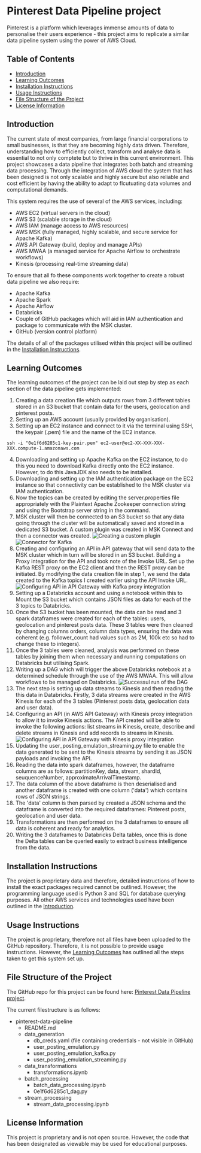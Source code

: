 # Pinterest Data Pipeline project
Pinterest is a platform which leverages immense amounts of data to personalise their users experience - this project aims to replicate a similar data pipeline system using the power of AWS Cloud.

## Table of Contents

- [Introduction](#introduction)
- [Learning Outcomes](#learning-outcomes)
- [Installation Instructions](#installation-instructions)
- [Usage Instructions](#usage-instructions)
- [File Structure of the Project](#file-structure-of-the-project)
- [License Information](#license-information)

## Introduction

The current state of most companies, from large financial corporations to small businesses, is that they are becoming highly data driven. Therefore, understanding how to efficiently collect, transform and analyse data is essential to not only comptete but to thrive in this current environment. This project showcases a data pipeline that integrates both batch and streaming data processing. Through the integration of AWS cloud the system that has been designed is not only scalable and highly secure but also reliable and cost efficient by having the ability to adapt to flcutuating data volumes and computational demands. 

This system requires the use of several of the AWS services, including: 

- AWS EC2 (virtual servers in the cloud)
- AWS S3 (scalable storage in the cloud)
- AWS IAM (manage access to AWS resources)
- AWS MSK (fully managed, highly scalable, and secure service for Apache Kafka)
- AWS API Gateway (build, deploy and manage APIs)
- AWS MWAA (a managed service for Apache Airflow to orchestrate workflows)
- Kinesis (processing real-time streaming data)

To ensure that all fo these components work together to create a robust data pipeline we also require:

- Apache Kafka
- Apache Spark
- Apache Airflow
- Databricks
- Couple of GitHub packages which will aid in IAM authentication and package to communicate with the MSK cluster.
- GitHub (version control platform)

The details of all of the packages utilised within this project will be outlined in the [Installation Instructions](#installation-instructions).

## Learning Outcomes

The learning outcomes of the project can be laid out step by step as each section of the data pipeline gets implemented:

1. Creating a data creation file which outputs rows from 3 different tables stored in an S3 bucket that contain data for the users, geolocation and pinterest posts.
2. Setting up an AWS account (usually provided by organisation).
3. Setting up an EC2 instance and connect to it via the terminal using SSH, the keypair (.pem) file and the name of the EC2 instance.
```shell
ssh -i "0e1f6d6285c1-key-pair.pem" ec2-user@ec2-XX-XXX-XXX-XXX.compute-1.amazonaws.com
```
4. Downloading and setting up Apache Kafka on the EC2 instance, to do this you need to download Kafka directly onto the EC2 instance. However, to do this JavaJDK also needs to be installed.
5. Downloading and setting up the IAM authentication package on the EC2 instance so that connectivity can be established to the MSK cluster via IAM authentication.
6. Now the topics can be created by editing the server.properties file appropriately with the Plaintext Apache Zookeeper connection string and using the Bootstrap server string in the command.
7. MSK cluster will then be connected to an S3 bucket so that any data going through the cluster will be automatically saved and stored in a dedicated S3 bucket. A custom plugin was created in MSK Connect and then a connector was created.
![Creating a custom plugin](images/Custom_plugin_MSK.png)
![Connector for Kafka](images/Connector_MSK.png)
8. Creating and configuring an API in API gateway that will send data to the MSK cluster which in turn will be stored in an S3 bucket. Building a Proxy integration for the API and took note of the Invoke URL. Set up the Kafka REST proxy on the EC2 client and then the REST proxy can be initiated. By modifying the data creation file in step 1, we send the data created to the Kafka topics I created earlier using the API Invoke URL. 
![Configuring API in API Gateway with Kafka proxy integration](images/Configuring_API_Batch.png)
9. Setting up a Databricks account and using a notebook within this to Mount the S3 bucket which contains JSON files as data for each of the 3 topics to Databricks. 
10. Once the S3 bucket has been mounted, the data can be read and 3 spark dataframes were created for each of the tables: users, geolocation and pinterest posts data. These 3 tables were then cleaned by changing columns orders, column data types, ensuring the data was coherent (e.g. follower_count had values such as 2M, 100k etc so had to change these to integers). 
11. Once the 3 tables were cleaned, analysis was performed on these tables by joining them when necessary and running computations on Databricks but utilising Spark. 
12. Writing up a DAG which will trigger the above Databricks notebook at a determined schedule through the use of the AWS MWAA. This will allow workflows to be managed on Databricks. 
![Successul run of the DAG](images/AWS_successful_DAG.png)
13. The next step is setting up data streams to Kinesis and then reading the this data in Databricks. Firstly, 3 data streams were created in the AWS Kinesis for each of the 3 tables (Pinterest posts data, geolocation data and user data).
14. Configuring an API (in AWS API Gateway) with Kinesis proxy integration to allow it to invoke Kinesis actions. The API created will be able to invoke the following actions: list streams in Kinesis, create, describe and delete streams in Kinesis and add records to streams in Kinesis.
![Configuring API in API Gateway with Kinesis proxy integration](images/Configure_Kinesis_API.png)
15. Updating the user_posting_emulation_streaming.py file to enable the data generated to be sent to the Kinesis streams by sending it as JSON payloads and invoking the API.
16. Reading the data into spark dataframes, however, the dataframe columns are as follows: partitionKey, data, stream, shardId, seuquenceNumber, approximateArrivalTimestamp.
17. The data column of the above dataframe is then deserialised and another dataframe is created with one column ('data') which contains rows of JSON strings. 
18. The 'data' column is then parsed by created a JSON schema and the dataframe is converted into the required dataframes: Pinterest posts, geolocation and user data.
19. Transformations are then performed on the 3 dataframes to ensure all data is coherent and ready for analytics. 
20. Writing the 3 dataframes to Databricks Delta tables, once this is done the Delta tables can be queried easily to extract business intelligence from the data. 


## Installation Instructions

The project is proprietary data and therefore, detailed instructions of how to install the exact packages required cannot be outlined. However, the programming language used is Python 3 and SQL for database querying purposes. All other AWS services and technologies used have been outlined in the [Introduction](#introduction).

## Usage Instructions

The project is proprietary, therefore not all files have been uploaded to the GitHub repository. Therefore, it is not possible to provide usage instructions. However, the [Learning Outcomes](#learning-outcomes) has outlined all the steps taken to get this system set up. 

## File Structure of the Project

The GitHub repo for this project can be found here: [Pinterest Data Pipeline project](https://github.com/Mike-Mrt/pinterest-data-pipeline).

The current filestructure is as follows:

- pinterest-data-pipeline
  - README.md
  - data_generation
    - db_creds.yaml (file containing credentials - not visible in GitHub)
    - user_posting_emulation.py
    - user_posting_emulation_kafka.py
    - user_posting_emulation_streaming.py
  - data_transformations
    - transformations.ipynb
  - batch_processing
    - batch_data_processing.ipynb
    - 0e1f6d6285c1_dag.py
  - stream_processing
    - stream_data_processing.ipynb

## License Information

This project is proprietary and is not open source. However, the code that has been designated as viewable may be used for educational purposes. 

